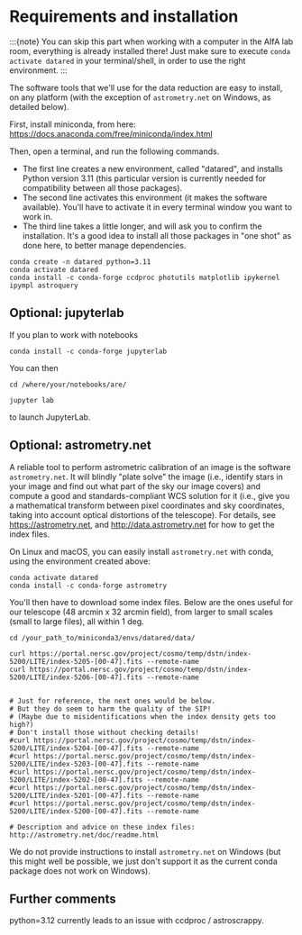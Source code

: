 # Requirements and installation

:::{note}
You can skip this part when working with a computer in the AIfA lab room, everything is already installed there!
Just make sure to execute `conda activate datared` in your terminal/shell, in order to use the right environment. 
:::

The software tools that we'll use for the data reduction are easy to install, on any platform (with the exception of `astrometry.net` on Windows, as detailed below). 


First, install miniconda, from here: https://docs.anaconda.com/free/miniconda/index.html

Then, open a terminal, and run the following commands.
* The first line creates a new environment, called "datared", and installs Python version 3.11 (this particular version is currently needed for compatibility between all those packages).
* The second line activates this environment (it makes the software available). You'll have to activate it in every terminal window you want to work in.
* The third line takes a little longer, and will ask you to confirm the installation. It's a good idea to install all those packages in "one shot" as done here, to better manage dependencies.


```none
conda create -n datared python=3.11
conda activate datared
conda install -c conda-forge ccdproc photutils matplotlib ipykernel ipympl astroquery
```

## Optional: jupyterlab

If you plan to work with notebooks

```none
conda install -c conda-forge jupyterlab
```

You can then 

```none
cd /where/your/notebooks/are/

jupyter lab
```

to launch JupyterLab.



## Optional: astrometry.net

A reliable tool to perform astrometric calibration of an image is the software `astrometry.net`. It will blindly "plate solve" the image (i.e., identify stars in your image and find out what part of the sky our image covers) and compute a good and standards-compliant WCS solution for it (i.e., give you a mathematical transform between pixel coordinates and sky coordinates, taking into account optical distortions of the telescope). For details, see https://astrometry.net, and http://data.astrometry.net for how to get the index files.

On Linux and macOS, you can easily install `astrometry.net` with conda, using the environment created above:

```none
conda activate datared
conda install -c conda-forge astrometry
```

You'll then have to download some index files.
Below are the ones useful for our telescope (48 arcmin x 32 arcmin field), from larger to small scales (small to large files), all within 1 deg.

```
cd /your_path_to/miniconda3/envs/datared/data/

curl https://portal.nersc.gov/project/cosmo/temp/dstn/index-5200/LITE/index-5205-[00-47].fits --remote-name
curl https://portal.nersc.gov/project/cosmo/temp/dstn/index-5200/LITE/index-5206-[00-47].fits --remote-name


# Just for reference, the next ones would be below.
# But they do seem to harm the quality of the SIP!
# (Maybe due to misidentifications when the index density gets too high?)
# Don't install those without checking details!
#curl https://portal.nersc.gov/project/cosmo/temp/dstn/index-5200/LITE/index-5204-[00-47].fits --remote-name
#curl https://portal.nersc.gov/project/cosmo/temp/dstn/index-5200/LITE/index-5203-[00-47].fits --remote-name
#curl https://portal.nersc.gov/project/cosmo/temp/dstn/index-5200/LITE/index-5202-[00-47].fits --remote-name
#curl https://portal.nersc.gov/project/cosmo/temp/dstn/index-5200/LITE/index-5201-[00-47].fits --remote-name
#curl https://portal.nersc.gov/project/cosmo/temp/dstn/index-5200/LITE/index-5200-[00-47].fits --remote-name

# Description and advice on these index files: http://astrometry.net/doc/readme.html

```


We do not provide instructions to install `astrometry.net` on Windows (but this might well be possible, we just don't support it as the current conda package does not work on Windows).


## Further comments

python=3.12 currently leads to an issue with ccdproc / astroscrappy.
